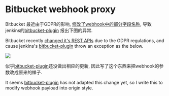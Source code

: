 # Bitbucket webhook proxy

Bitbucket 最近由于GDPR的影响, [修改了webhook中的部分字段名称](https://developer.atlassian.com/cloud/bitbucket/bitbucket-api-changes-gdpr/?_ga=2.232204255.1982639683.1559275832-1038104163.1557325445&_gac=1.86563946.1558339475.Cj0KCQjwoInnBRDDARIsANBVyAQe62UKM-kz7Tw0nxeWqRWk9xIAxwyXIe1k3WZb-7OVanhHCiolu3waAlfcEALw_wcB), 导致jenkins的[bitbucket-plugin](https://github.com/jenkinsci/bitbucket-plugin) 报出下图的异常.

Bitbucket recently [changed it's REST APIs](https://developer.atlassian.com/cloud/bitbucket/bitbucket-api-changes-gdpr/?_ga=2.232204255.1982639683.1559275832-1038104163.1557325445&_gac=1.86563946.1558339475.Cj0KCQjwoInnBRDDARIsANBVyAQe62UKM-kz7Tw0nxeWqRWk9xIAxwyXIe1k3WZb-7OVanhHCiolu3waAlfcEALw_wcB) due to the GDPR regulations, and cause jenkins's [bitbucket-plugin](https://github.com/jenkinsci/bitbucket-plugin) throw an exception as the below.

![](https://lens.dailyinnovation.biz/AlfredUpload/9dc159b262015a0ad7292a6c14cac9dd.png)

似乎[bitbucket-plugin](https://github.com/jenkinsci/bitbucket-plugin)还没做出相应的更新, 因此写了这个东西来把webhook的参数改成原来的样子.

It seems [bitbucket-plugin](https://github.com/jenkinsci/bitbucket-plugin) has not adapted this change yet, so I write this to modify webhook payload into origin style.
